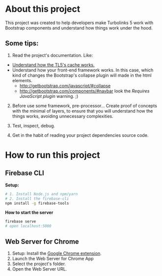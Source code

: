 About this project
==================
This project was created to help developers make Turbolinks 5 work with Bootstrap components and understand how things work under the hood.

Some tips:
----------
1. Read the project's documentation. Like:
  * [Understand how the TL5's cache works.](https://github.com/turbolinks/turbolinks#making-transformations-idempotent)
  * Understand how your front-end framework works. In this case, which kind of changes the Bootstrap's collapse plugin will made in the html elements.
    * http://getbootstrap.com/javascript/#collapse
    * http://getbootstrap.com/components/#navbar look the *Requires JavaScript plugin* warning. ;)

2. Before use some framework, pre-processor... Create proof of concepts with the minimal of layers, to ensure that you will understand how the things works, avoiding unnecessary complexities.

3. Test, inspect, debug.

4. Get in the habit of reading your project dependencies source code.

How to run this project
=======================

Firebase CLI
------------

**Setup:**
```sh
# 1. Install Node.js and npm/yarn
# 2. Install the firebase-cli
npm install -g firebase-tools
```

**How to start the server**
```sh
firebase serve
# open localhost:5000
```

Web Server for Chrome
---------------------
1. Setup: Install the [Google Chrome extension](https://chrome.google.com/webstore/detail/web-server-for-chrome/ofhbbkphhbklhfoeikjpcbhemlocgigb).
2. Launch the Web Server for Chrome App
3. Select the project's folder.
4. Open the Web Server URL.
